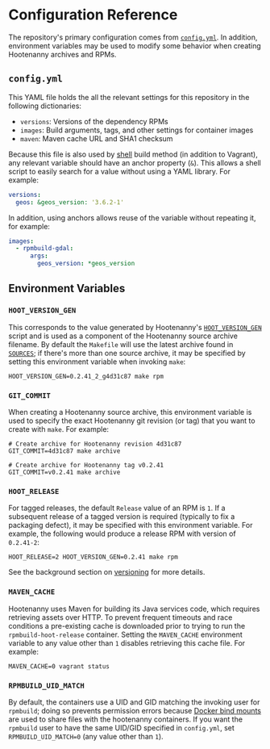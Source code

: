 # Configuration Reference

The repository's primary configuration comes from [`config.yml`](../config.yml).
In addition, environment variables may be used to modify some behavior
when creating Hootenanny archives and RPMs.

## `config.yml`

This YAML file holds the all the relevant settings for this repository in
the following dictionaries:

* `versions`: Versions of the dependency RPMs
* `images`: Build arguments, tags, and other settings for container images
* `maven`: Maven cache URL and SHA1 checksum

Because this file is also used by [shell](../shell) build method
(in addition to Vagrant), any relevant variable should have an anchor property
(`&`).  This allows a shell script to easily search for a value without using
a YAML library.  For example:

```yaml
versions:
  geos: &geos_version: '3.6.2-1'
```

In addition, using anchors allows reuse of the variable without repeating it,
for example:

```yaml
images:
  - rpmbuild-gdal:
      args:
        geos_version: *geos_version
```

## Environment Variables

### `HOOT_VERSION_GEN`

This corresponds to the value generated by Hootenanny's
[`HOOT_VERSION_GEN`](https://github.com/ngageoint/hootenanny/blob/master/HOOT_VERSION_GEN)
script and is used as a component of the Hootenanny source archive filename.
By default the `Makefile` will use the latest archive found in
[`SOURCES`](../SOURCES); if there's more than one source archive, it may be
specified by setting this environment variable when invoking `make`:

```
HOOT_VERSION_GEN=0.2.41_2_g4d31c87 make rpm
```

### `GIT_COMMIT`

When creating a Hootenanny source archive, this environment variable is used
to specify the exact Hootenanny git revision (or tag) that you want
to create with `make`.  For example:

```
# Create archive for Hootenanny revision 4d31c87
GIT_COMMIT=4d31c87 make archive

# Create archive for Hootenanny tag v0.2.41
GIT_COMMIT=v0.2.41 make archive
```

### `HOOT_RELEASE`

For tagged releases, the default `Release` value of an RPM is `1`.  If a
subsequent release of a tagged version is required (typically to fix
a packaging defect), it may be specified with this environment variable.
For example, the following would produce a release RPM with version of
`0.2.41-2`:

```
HOOT_RELEASE=2 HOOT_VERSION_GEN=0.2.41 make rpm
```

See the background section on [versioning](./background.md#versioning) for
more details.

### `MAVEN_CACHE`

Hootenanny uses Maven for building its Java services code, which requires
retrieving assets over HTTP.  To prevent frequent timeouts and race conditions
a pre-existing cache is downloaded prior to trying to run the
`rpmbuild-hoot-release` container.  Setting the
`MAVEN_CACHE` environment variable to any value other than `1` disables
retrieving this cache file.  For example:

```
MAVEN_CACHE=0 vagrant status
```

### `RPMBUILD_UID_MATCH`

By default, the containers use a UID and GID matching the invoking user for
`rpmbuild`; doing so prevents permission errors because
[Docker bind mounts](https://docs.docker.com/storage/bind-mounts/) are used to
share files with the hootenanny containers.  If you want the `rpmbuild` user
to have the same UID/GID specified in `config.yml`, set `RPMBUILD_UID_MATCH=0`
(any value other than `1`).
